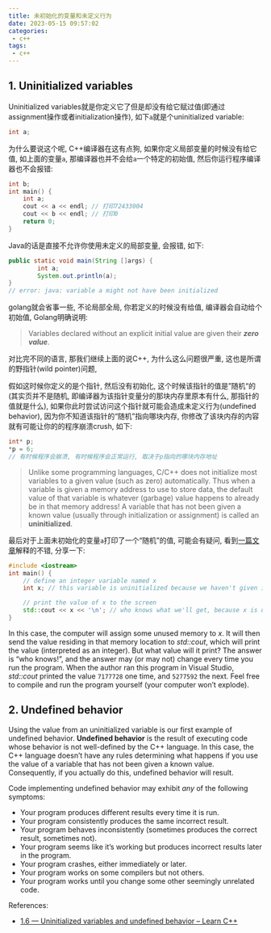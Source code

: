 ```yaml
---
title: 未初始化的变量和未定义行为
date: 2023-05-15 09:57:02
categories:
 - c++
tags:
 - c++
---
```


## 1. Uninitialized variables

Uninitialized variables就是你定义它了但是却没有给它赋过值(即通过assignment操作或者initialization操作), 如下`a`就是个uninitialized variable: 

```c++
int a; 
```

为什么要说这个呢, C++编译器在这有点狗, 如果你定义局部变量的时候没有给它值, 如上面的变量`a`, 那编译器也并不会给`a`一个特定的初始值, 然后你运行程序编译器也不会报错:

```c++
int b;
int main() {
    int a;
    cout << a << endl; // 打印72433004
    cout << b << endl; // 打印0
    return 0;
}
```

Java的话是直接不允许你使用未定义的局部变量, 会报错, 如下:

```java
public static void main(String []args) {
        int a;
        System.out.println(a);
}
// error: java: variable a might not have been initialized
```

golang就会省事一些, 不论局部全局, 你若定义的时候没有给值, 编译器会自动给个初始值, Golang明确说明:

> Variables declared without an explicit initial value are given their ***zero value***. 

对比完不同的语言, 那我们继续上面的说C++, 为什么这么问题很严重, 这也是所谓的野指针(wild pointer)问题, 

假如这时候你定义的是个指针, 然后没有初始化, 这个时候该指针的值是”随机“的(其实页并不是随机, 即编译器为该指针变量分的那块内存里原本有什么, 那指针的值就是什么), 如果你此时尝试访问这个指针就可能会造成未定义行为(undefined behavior), 因为你不知道该指针的“随机”指向哪块内存, 你修改了该块内存的内容就有可能让你的的程序崩溃crush, 如下:

```c++
int* p;
*p = 6;
// 有时候程序会崩溃, 有时候程序会正常运行, 取决于p指向的哪块内存地址
```

> Unlike some programming languages, C/C++ does not initialize most variables to a given value (such as zero) automatically. Thus when a variable is given a memory address to use to store data, the default value of that variable is whatever (garbage) value happens to already be in that memory address! A variable that has not been given a known value (usually through initialization or assignment) is called an **uninitialized**.

最后对于上面未初始化的变量`a`打印了一个“随机”的值, 可能会有疑问, 看到[一篇文章](https://www.learncpp.com/cpp-tutorial/uninitialized-variables-and-undefined-behavior/)解释的不错, 分享一下:

```c++
#include <iostream>
int main() {
    // define an integer variable named x
    int x; // this variable is uninitialized because we haven't given it a value

    // print the value of x to the screen
    std::cout << x << '\n'; // who knows what we'll get, because x is uninitialized
}
```

In this case, the computer will assign some unused memory to *x*. It will then send the value residing in that memory location to *std::cout*, which will print the value (interpreted as an integer). But what value will it print? The answer is “who knows!”, and the answer may (or may not) change every time you run the program. When the author ran this program in Visual Studio, *std::cout* printed the value `7177728` one time, and `5277592` the next. Feel free to compile and run the program yourself (your computer won’t explode).

## 2. Undefined behavior

Using the value from an uninitialized variable is our first example of undefined behavior. **Undefined behavior** is the result of executing code whose behavior is not well-defined by the C++ language. In this case, the C++ language doesn’t have any rules determining what happens if you use the value of a variable that has not been given a known value. Consequently, if you actually do this, undefined behavior will result.

Code implementing undefined behavior may exhibit *any* of the following symptoms:

- Your program produces different results every time it is run.
- Your program consistently produces the same incorrect result.
- Your program behaves inconsistently (sometimes produces the correct result, sometimes not).
- Your program seems like it’s working but produces incorrect results later in the program.
- Your program crashes, either immediately or later.
- Your program works on some compilers but not others.
- Your program works until you change some other seemingly unrelated code.

References:

- [1.6 — Uninitialized variables and undefined behavior – Learn C++](https://www.learncpp.com/cpp-tutorial/uninitialized-variables-and-undefined-behavior/)